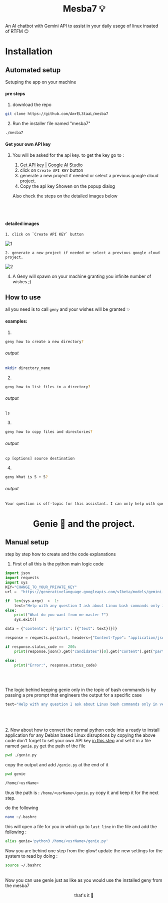 



# <p align="center">Mesba7 💡</p>

An AI chatbot with Gemini API to assist in your daily usege of linux insated of RTFM 😉

# Installation


## Automated setup

Setuping the app on your machine

  #### pre steps
  
  1. download the repo
  
  ```bash
  git clone https://github.com/AmrEL3taaL/mesba7
  ```
  
  2. Run the installer file named "mesba7"
  ```bash
  ./mesba7
  ```
#### Get your own API key
 3. You will be asked for the api key. to get the key go to : 
  	 1. [Get API key | Google AI Studio](https://aistudio.google.com/app/apikey)
     2. click on `Create API KEY` button
  	 3. generate a new project if needed or select a previous google cloud project.
  	 4. Copy the api key Showen on the popup dialog
  	 
  	Also check the steps on the detailed images below
  <br/><br/><br/><br/>
  
  #### detailed images
    
    1. click on `Create API KEY` button
![1](https://github.com/AmrEL3taaL/mesba7/assets/110328592/8d712415-8f97-4db8-b169-2f984b878e23)
    
    2. generate a new project if needed or select a previous google cloud project.
![2](https://github.com/AmrEL3taaL/mesba7/assets/110328592/fa94f290-a6bc-48e0-bf14-df4d2e6daee0)
    
  
  
  4. A Geny will spawn on your machine granting you infinite number of wishes ;)

## How to use
all you need is to call `geny` and your wishes will be granted ✨

#### examples:

1.
```bash
geny how to create a new directory?
```
###### output
```bash
mkdir directory_name
```
2.
```bash
geny how to list files in a directory?
```
###### output
```txt
ls
```

3.
```bash
geny how to copy files and directories?
```
###### output
```txt
cp [options] source destination
```
4.
```bash
geny What is 5 + 5?
```
###### output
```txt
Your question is off-topic for this assistant. I can only help with questions about Linux bash commands.
```

# <p align="center">Genie 🧞 and the project. </p>

## Manual setup

step by step how to create and the code explanations

1. First of all this is the python main logic code

```py
import json
import requests
import sys
KEY="CHANGE_TO_YOUR_PRIVATE_KEY"
url =  "https://generativelanguage.googleapis.com/v1beta/models/gemini-pro:generateContent?key="  + KEY

if  len(sys.argv)  >  1:
	text="Help with any question I ask about Linux bash commands only in very summarized answer with a short example usage and don't add any markdown styling make sure all the output you give is pair text. other wise if my question is off topic please only answer politely by refusing to answer this question. So my questions is: "+" ".join(sys.argv[1:])
else:
	print("What do you want from me master ?")
	sys.exit()

data = {"contents": [{"parts": [{"text": text}]}]}

response = requests.post(url, headers={"Content-Type": "application/json"}, data=json.dumps(data))

if response.status_code ==  200:
	print(response.json().get("candidates")[0].get("content").get("parts")[0].get("text"))

else:
	print("Error:", response.status_code)
```

<br/>
<br/>

The logic behind keeping genie only in the topic of bash commands is by passing a pre prompt that engineers the output for a specific case

```py
text="Help with any question I ask about Linux bash commands only in very summarized answer with a short example usage and don't add any markdown styling make sure all the output you give is pair text. other wise if my question is off topic please only answer politely by refusing to answer this question. So my questions is : "+" ".join(sys.argv[1:])
```
<br /><br /><br />
2. Now about how to convert the normal python code into a ready to install application for any Debian based Linux disruptions
by copying the above code don't forget to set your own API key [in this step](#get-your-own-api-key)
and set it in a file named `genie.py`
get the path of the file
```bash
pwd ./genie.py
```
copy the output and add `/genie.py` at the end of it
```bash
pwd genie

/home/<usrName>
```
thus the path is : 
`/home/<usrName>/genie.py`
copy it and keep it for the next step.

do the following 
```bash
nano ~/.bashrc
```

this will open a file for you in which go to `last line` in the file and add the following : 
```bash
alias genie='python3 /home/<usrName>/genie.py'
```

Now you are behind one step from the glow!
update the new settings for the system to read by doing : 
```bash
source ~/.bashrc
```
<br />
Now you can use genie just as like as you would use the installed geny from the mesba7

<p align="center">that's it 👀</p>

